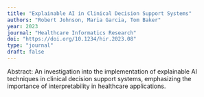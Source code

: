 ```yaml
---
title: "Explainable AI in Clinical Decision Support Systems"
authors: "Robert Johnson, Maria Garcia, Tom Baker"
year: 2023
journal: "Healthcare Informatics Research"
doi: "https://doi.org/10.1234/hir.2023.08"
type: "journal"
draft: false
---
```


Abstract: An investigation into the implementation of explainable AI techniques in clinical decision support systems, emphasizing the importance of interpretability in healthcare applications.
